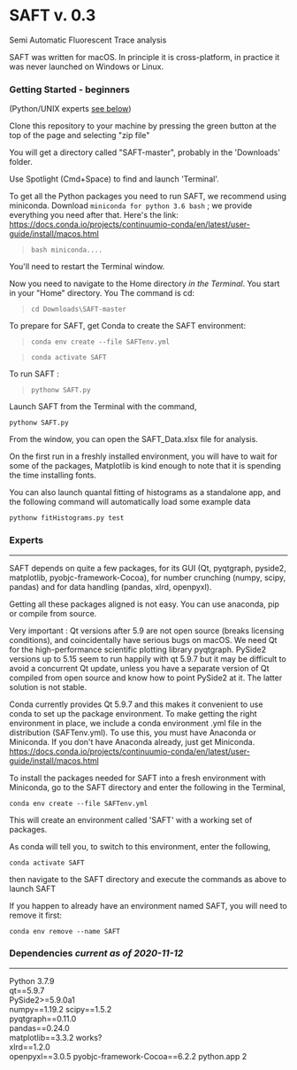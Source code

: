 # SAFT v. 0.3
Semi Automatic Fluorescent Trace analysis

SAFT was written for macOS. In principle it is cross-platform, in practice it was never launched on Windows or Linux. 

### Getting Started - beginners 

(Python/UNIX experts [see below](#experts))

Clone this repository to your machine by pressing the green button at the top of the page and selecting "zip file"

You will get a directory called "SAFT-master", probably in the 'Downloads' folder. 

Use Spotlight (Cmd+Space) to find and launch 'Terminal'. 

To get all the Python packages you need to run SAFT, we recommend using miniconda. Download `miniconda for python 3.6 bash` ; we provide everything you need after that. Here's the link:
https://docs.conda.io/projects/continuumio-conda/en/latest/user-guide/install/macos.html


> `bash miniconda....`

You'll need to restart the Terminal window. 

Now you need to navigate to the Home directory *in the Terminal*. You start in your "Home" directory. You  The command is cd:

> `cd Downloads\SAFT-master`

To prepare for SAFT, get Conda to create the SAFT environment:
>`conda env create --file SAFTenv.yml`

> `conda activate SAFT`

To run SAFT :

> `pythonw SAFT.py`



Launch SAFT from the Terminal with the command,

`pythonw SAFT.py`

From the window, you can open the SAFT_Data.xlsx file for analysis. 

On the first run in a freshly installed environment, you will have to wait for some of the packages, Matplotlib is kind enough to note that it is spending the time installing fonts.

You can also launch quantal fitting of histograms as a standalone app, and the following command will automatically load some example data

`pythonw fitHistograms.py test`



### Experts
---

SAFT depends on quite a few packages, for its GUI (Qt, pyqtgraph, pyside2, matplotlib, pyobjc-framework-Cocoa), for number crunching (numpy, scipy, pandas) and for data handling (pandas, xlrd, openpyxl). 

Getting all these packages aligned is not easy. You can use anaconda, pip or compile from source. 

Very important : Qt versions after 5.9 are not open source (breaks licensing conditions), and coincidentally have serious bugs on macOS. 
We need Qt for the high-performance scientific plotting library pyqtgraph. 
PySide2 versions up to 5.15 seem to run happily with qt 5.9.7 but it may be difficult to avoid a concurrent Qt update, unless you have a separate version of Qt compiled from open source and know how to point PySide2 at it. The latter solution is not stable. 

Conda currently provides Qt 5.9.7 and this makes it convenient to use conda to set up the package environment. To make getting the right environment in place, we include a conda environment .yml file in the distribution (SAFTenv.yml). To use this, you must have Anaconda or Miniconda. If you don't have Anaconda already, just get Miniconda. https://docs.conda.io/projects/continuumio-conda/en/latest/user-guide/install/macos.html

To install the packages needed for SAFT into a fresh environment with Miniconda, go to the SAFT directory and enter the following in the Terminal,

`conda env create --file SAFTenv.yml`

This will create an environment called 'SAFT' with a working set of packages.

As conda will tell you, to switch to this environment, enter the following,

`conda activate SAFT`

then navigate to the SAFT directory and execute the commands as above to launch SAFT

If you happen to already have an environment named SAFT, you will need to remove it first:

`conda env remove --name SAFT`



### Dependencies *current as of 2020-11-12*
---

Python 3.7.9   
qt==5.9.7   
PySide2>=5.9.0a1  
numpy==1.19.2 
scipy==1.5.2  
pyqtgraph==0.11.0  
pandas==0.24.0  
matplotlib==3.3.2 works?  
xlrd==1.2.0  
openpyxl==3.0.5
pyobjc-framework-Cocoa==6.2.2
python.app 2  



